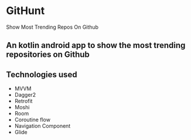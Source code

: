 # GitHunt
Show Most Trending Repos On Github

## An kotlin android app to show the most trending repositories on Github

## Technologies used
* MVVM
* Dagger2
* Retrofit
* Moshi 
* Room
* Coroutine flow
* Navigation Component
* Glide
